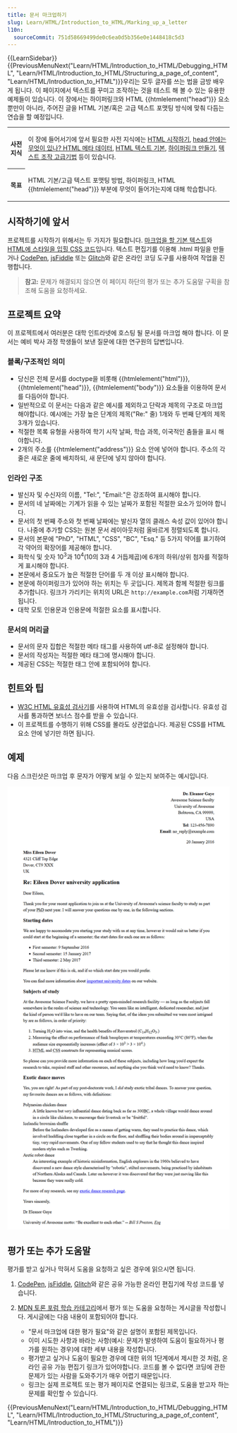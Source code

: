 ```yaml
---
title: 문서 마크업하기
slug: Learn/HTML/Introduction_to_HTML/Marking_up_a_letter
l10n:
  sourceCommit: 751d58669499de0c6ea0d5b356e0e1448418c5d3
---
```


{{LearnSidebar}}{{PreviousMenuNext("Learn/HTML/Introduction_to_HTML/Debugging_HTML", "Learn/HTML/Introduction_to_HTML/Structuring_a_page_of_content", "Learn/HTML/Introduction_to_HTML")}}우리는 모두 글자를 쓰는 법을 금방 배우게 됩니다. 이 페이지에서 텍스트를 꾸미고 조작하는 것을 테스트 해 볼 수 있는 유용한 예제들이 있습니다. 이 장에서는 하이퍼링크와 HTML {{htmlelement("head")}} 요소뿐만이 아니라, 주어진 글을 HTML 기본/혹은 고급 텍스트 포맷팅 방식에 맞춰 다듬는 연습을 할 예정입니다.

<table class="learn-box standard-table">
  <tbody>
    <tr>
      <th scope="row">사전 지식</th>
      <td>
        <p>
          이 장에 들어서기에 앞서 필요한 사전 지식에는
          <a href="/ko/docs/Learn/HTML/Introduction_to_HTML/Getting_started"
            >HTML 시작하기</a
          >,
          <a
            href="/ko/docs/Learn/HTML/Introduction_to_HTML/The_head_metadata_in_HTML"
            >head 안에는 무엇이 있나? HTML 메타 데이터</a
          >,
          <a
            href="/ko/docs/Learn/HTML/Introduction_to_HTML/HTML_text_fundamentals"
            >HTML 텍스트 기본</a
          >,
          <a
            href="/ko/docs/Learn/HTML/Introduction_to_HTML/Creating_hyperlinks"
            >하이퍼링크 만들기</a
          >,
          <a
            href="/ko/docs/Learn/HTML/Introduction_to_HTML/Advanced_text_formatting"
            >텍스트 조작 고급기법</a
          >
          등이 있습니다.
        </p>
      </td>
    </tr>
    <tr>
      <th scope="row">목표</th>
      <td>
        <p>
          HTML 기본/고급 텍스트 포맷팅 방법, 하이퍼링크, HTML {{htmlelement("head")}} 부분에
          무엇이 들어가는지에 대해 학습합니다.
        </p>
      </td>
    </tr>
  </tbody>
</table>

## 시작하기에 앞서

프로젝트를 시작하기 위해서는 두 가지가 필요합니다. [마크업을 할 기본 텍스트](https://github.com/mdn/learning-area/blob/master/html/introduction-to-html/marking-up-a-letter-start/letter-text.txt)와 [HTML에 스타일을 입힐 CSS 코드](https://github.com/mdn/learning-area/blob/master/html/introduction-to-html/marking-up-a-letter-start/css.txt)입니다. 텍스트 편집기를 이용해 .html 파일을 만들거나 [CodePen](https://codepen.io/), [jsFiddle](https://jsfiddle.net/) 또는 [Glitch](https://glitch.com/)와 같은 온라인 코딩 도구를 사용하여 작업을 진행합니다.

> **참고:** 문제가 해결되지 않으면 이 페이지 하단의 평가 또는 추가 도움말 구획을 참조해 도움을 요청하세요.

## 프로젝트 요약

이 프로젝트에서 여러분은 대학 인트라넷에 호스팅 될 문서를 마크업 해야 합니다. 이 문서는 예비 박사 과정 학생들이 보낸 질문에 대한 연구원의 답변입니다.

### 블록/구조적인 의미

- 당신은 전체 문서를 doctype을 비롯해 {{htmlelement("html")}}, {{htmlelement("head")}}, {{htmlelement("body")}} 요소들을 이용하여 문서를 다듬어야 합니다.
- 일반적으로 이 문서는 다음과 같은 예시를 제외하고 단락과 제목의 구조로 마크업 해야합니다. 예시에는 가장 높은 단계의 제목("Re:" 줄) 1개와 두 번째 단계의 제목 3개가 있습니다.
- 적절한 목록 유형을 사용하여 학기 시작 날짜, 학습 과목, 이국적인 춤들을 표시 해야합니다.
- 2개의 주소를 {{htmlelement("address")}} 요소 안에 넣어야 합니다. 주소의 각 줄은 새로운 줄에 배치하되, 새 문단에 넣지 않아야 합니다.

### 인라인 구조

- 발신자 및 수신자의 이름, "Tel:", "Email:"은 강조하여 표시해야 합니다.
- 문서의 네 날짜에는 기계가 읽을 수 있는 날짜가 포함된 적절한 요소가 있어야 합니다.
- 문서의 첫 번째 주소와 첫 번째 날짜에는 발신자 열의 클래스 속성 값이 있어야 합니다. 나중에 추가할 CSS는 원본 문서 레이아웃처럼 올바르게 정렬되도록 합니다.
- 문서의 본문에 "PhD", "HTML", "CSS", "BC", "Esq." 등 5가지 약어를 표기하여 각 약어의 확장어를 제공해야 합니다.
- 화학식 및 숫자 10<sup>3</sup>과 10<sup>4</sup>(10의 3과 4 거듭제곱)에 6개의 하위/상위 첨자를 적절하게 표시해야 합니다.
- 본문에서 중요도가 높은 적절한 단어를 두 개 이상 표시해야 합니다.
- 본문에 하이퍼링크가 있어야 하는 위치는 두 곳입니다. 제목과 함께 적절한 링크를 추가합니다. 링크가 가리키는 위치의 URL은 `http://example.com`처럼 기재하면 됩니다.
- 대학 모토 인용문과 인용문에 적절한 요소를 표시합니다.

### 문서의 머리글

- 문서의 문자 집합은 적절한 메타 태그를 사용하여 utf-8로 설정해야 합니다.
- 문서의 작성자는 적절한 메타 태그에 명시해야 합니다.
- 제공된 CSS는 적절한 태그 안에 포함되어야 합니다.

## 힌트와 팁

- [W3C HTML 유효성 검사기](https://validator.w3.org/)를 사용하여 HTML의 유효성을 검사합니다. 유효성 검사를 통과하면 보너스 점수를 받을 수 있습니다.
- 이 프로젝트를 수행하기 위해 CSS를 몰라도 상관없습니다. 제공된 CSS를 HTML 요소 안에 넣기만 하면 됩니다.

## 예제

다음 스크린샷은 마크업 후 문자가 어떻게 보일 수 있는지 보여주는 예시입니다.

![Example](letter_screengrab_2.png)

## 평가 또는 추가 도움말

평가를 받고 싶거나 막혀서 도움을 요청하고 싶은 경우에 읽으시면 됩니다.

1. [CodePen](https://codepen.io/), [jsFiddle](https://jsfiddle.net/), [Glitch](https://glitch.com/)와 같은 공유 가능한 온라인 편집기에 작성 코드를 넣습니다.
2. [MDN 토론 포럼 학습 카테고리](https://discourse.mozilla.org/c/mdn/learn/250)에서 평가 또는 도움을 요청하는 게시글을 작성합니다. 게시글에는 다음 내용이 포함되어야 합니다.

   - "문서 마크업에 대한 평가 필요"와 같은 설명이 포함된 제목입니다.
   - 이미 시도한 사항과 바라는 사항(예시: 문제가 발생하여 도움이 필요하거나 평가를 원하는 경우)에 대한 세부 내용을 작성합니다.
   - 평가받고 싶거나 도움이 필요한 경우에 대한 위의 1단계에서 제시한 것 처럼, 온라인 공유 가능 편집기 링크가 있어야합니다. 코드를 볼 수 없다면 코딩에 관한 문제가 있는 사람을 도와주기가 매우 어렵기 때문입니다.
   - 링크는 실제 프로젝트 또는 평가 페이지로 연결되는 링크로, 도움을 받고자 하는 문제를 확인할 수 있습니다.

{{PreviousMenuNext("Learn/HTML/Introduction_to_HTML/Debugging_HTML", "Learn/HTML/Introduction_to_HTML/Structuring_a_page_of_content", "Learn/HTML/Introduction_to_HTML")}}
